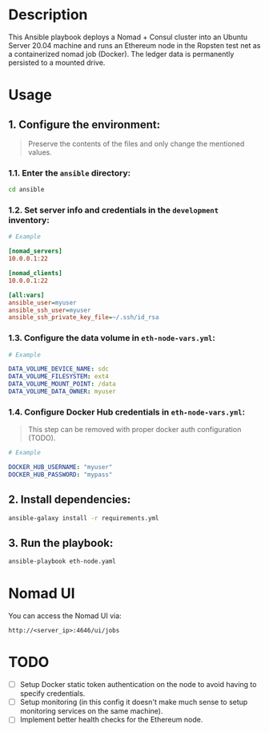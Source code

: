 # Description

This Ansible playbook deploys a Nomad + Consul cluster into an Ubuntu Server 20.04 machine and runs an Ethereum node in the Ropsten test net as a containerized nomad job (Docker). The ledger data is permanently persisted to a mounted drive.

# Usage
## 1. Configure the environment:
> Preserve the contents of the files and only change the mentioned values.

### 1.1. Enter the `ansible` directory:
```bash
cd ansible
```
### 1.2. Set server info and credentials in the `development` inventory:
```ini
# Example

[nomad_servers]
10.0.0.1:22

[nomad_clients]
10.0.0.1:22

[all:vars]
ansible_user=myuser
ansible_ssh_user=myuser
ansible_ssh_private_key_file=~/.ssh/id_rsa
```
### 1.3. Configure the data volume in `eth-node-vars.yml`:
```yaml
# Example

DATA_VOLUME_DEVICE_NAME: sdc
DATA_VOLUME_FILESYSTEM: ext4
DATA_VOLUME_MOUNT_POINT: /data
DATA_VOLUME_DATA_OWNER: myuser
```
### 1.4. Configure Docker Hub credentials in `eth-node-vars.yml`:
> This step can be removed with proper docker auth configuration (TODO).
```yaml
# Example

DOCKER_HUB_USERNAME: "myuser"
DOCKER_HUB_PASSWORD: "mypass"
```
## 2. Install dependencies:
```bash
ansible-galaxy install -r requirements.yml
```
## 3. Run the playbook:
```bash
ansible-playbook eth-node.yaml
```

# Nomad UI
You can access the Nomad UI via:
```
http://<server_ip>:4646/ui/jobs
```

# TODO

- [ ] Setup Docker static token authentication on the node to avoid having to specify credentials.
- [ ] Setup monitoring (in this config it doesn't make much sense to setup monitoring services on the same machine).
- [ ] Implement better health checks for the Ethereum node.
